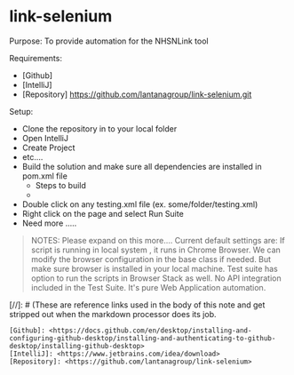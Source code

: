 # link-selenium
Purpose: To provide automation for the NHSNLink tool 

Requirements:
- [Github]
- [IntelliJ]
- [Repository] https://github.com/lantanagroup/link-selenium.git

Setup:
- Clone the repository in to your local folder
- Open IntelliJ
- Create Project
- etc....
- Build the solution and make sure all dependencies are installed in pom.xml file
    - Steps to build
    - 
- Double click on any testing.xml file (ex. some/folder/testing.xml)
- Right click on the page and select Run Suite
- Need more .....

> NOTES: Please expand on this more....
> Current default settings are:
> If script is running in local system , it runs in Chrome Browser. We can modify the browser configuration in the base class if needed. But make sure browser is installed in your local machine. 
> Test suite has option to run the scripts in Browser Stack as well.
> No API integration included in the Test Suite. 
> It's pure Web Application automation.

[//]: # (These are reference links used in the body of this note and get stripped out when the markdown processor does its job.

    [Github]: <https://docs.github.com/en/desktop/installing-and-configuring-github-desktop/installing-and-authenticating-to-github-desktop/installing-github-desktop>
    [IntelliJ]: <https://www.jetbrains.com/idea/download>
    [Repository]: <https://github.com/lantanagroup/link-selenium>
